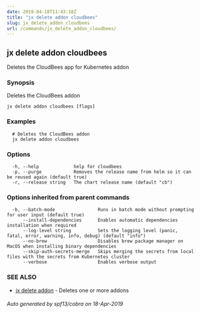 ```yaml
---
date: 2019-04-18T11:43:18Z
title: "jx delete addon cloudbees"
slug: jx_delete_addon_cloudbees
url: /commands/jx_delete_addon_cloudbees/
---
```

## jx delete addon cloudbees

Deletes the CloudBees app for Kubernetes addon

### Synopsis

Deletes the CloudBees addon

```
jx delete addon cloudbees [flags]
```

### Examples

```
  # Deletes the CloudBees addon
  jx delete addon cloudbees
```

### Options

```
  -h, --help             help for cloudbees
  -p, --purge            Removes the release name from helm so it can be reused again (default true)
  -r, --release string   The chart release name (default "cb")
```

### Options inherited from parent commands

```
  -b, --batch-mode                Runs in batch mode without prompting for user input (default true)
      --install-dependencies      Enables automatic dependencies installation when required
      --log-level string          Sets the logging level (panic, fatal, error, warning, info, debug) (default "info")
      --no-brew                   Disables brew package manager on MacOS when installing binary dependencies
      --skip-auth-secrets-merge   Skips merging the secrets from local files with the secrets from Kubernetes cluster
      --verbose                   Enables verbose output
```

### SEE ALSO

* [jx delete addon](/commands/jx_delete_addon/)	 - Deletes one or more addons

###### Auto generated by spf13/cobra on 18-Apr-2019
